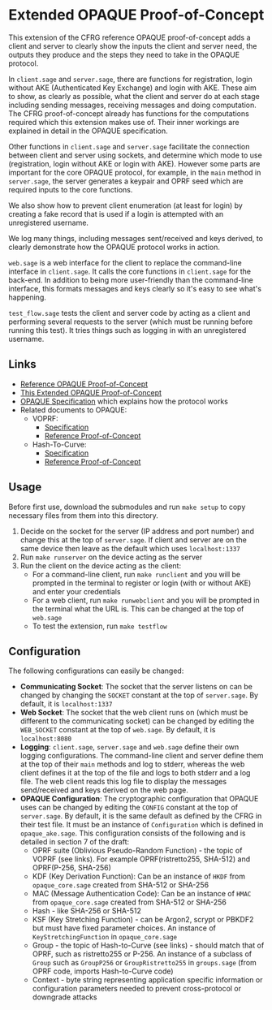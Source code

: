 # Extended OPAQUE Proof-of-Concept

This extension of the CFRG reference OPAQUE proof-of-concept adds a client and server to clearly show the inputs the client and server need, the outputs they produce and the steps they need to take in the OPAQUE protocol.

In `client.sage` and `server.sage`, there are functions for registration, login without AKE (Authenticated Key Exchange) and login with AKE. These aim to show, as clearly as possible, what the client and server do at each stage including sending messages, receiving messages and doing computation. The CFRG proof-of-concept already has functions for the computations required which this extension makes use of. Their inner workings are explained in detail in the OPAQUE specification.

Other functions in `client.sage` and `server.sage` facilitate the connection between client and server using sockets, and determine which mode to use (registration, login without AKE or login with AKE). However some parts are important for the core OPAQUE protocol, for example, in the `main` method in `server.sage`, the server generates a keypair and OPRF seed which are required inputs to the core functions.

We also show how to prevent client enumeration (at least for login) by creating a fake record that is used if a login is attempted with an unregistered username.

We log many things, including messages sent/received and keys derived, to clearly demonstrate how the OPAQUE protocol works in action.

`web.sage` is a web interface for the client to replace the command-line interface in `client.sage`. It calls the core functions in `client.sage` for the back-end. In addition to being more user-friendly than the command-line interface, this formats messages and keys clearly so it's easy to see what's happening.

`test_flow.sage` tests the client and server code by acting as a client and performing several requests to the server (which must be running before running this test). It tries things such as logging in with an unregistered username.

## Links

- [Reference OPAQUE Proof-of-Concept](https://github.com/cfrg/draft-irtf-cfrg-opaque/tree/master/poc)
- [This Extended OPAQUE Proof-of-Concept](https://github.com/jamesw1892/OPAQUE/tree/master/poc)
- [OPAQUE Specification](https://datatracker.ietf.org/doc/draft-irtf-cfrg-opaque/) which explains how the protocol works
- Related documents to OPAQUE:
    - VOPRF:
        - [Specification](https://datatracker.ietf.org/doc/draft-irtf-cfrg-voprf/)
        - [Reference Proof-of-Concept](https://github.com/cfrg/draft-irtf-cfrg-voprf/tree/master/poc)
    - Hash-To-Curve:
        - [Specification](https://datatracker.ietf.org/doc/draft-irtf-cfrg-hash-to-curve/)
        - [Reference Proof-of-Concept](https://github.com/cfrg/draft-irtf-cfrg-hash-to-curve/tree/master/poc)

## Usage

Before first use, download the submodules and run `make setup` to copy necessary files from them into this directory.

1. Decide on the socket for the server (IP address and port number) and change this at the top of `server.sage`. If client and server are on the same device then leave as the default which uses `localhost:1337`
1. Run `make runserver` on the device acting as the server
1. Run the client on the device acting as the client:
    - For a command-line client, run `make runclient` and you will be prompted in the terminal to register or login (with or without AKE) and enter your credentials
    - For a web client, run `make runwebclient` and you will be prompted in the terminal what the URL is. This can be changed at the top of `web.sage`
    - To test the extension, run `make testflow`

## Configuration

The following configurations can easily be changed:

- **Communicating Socket**: The socket that the server listens on can be changed by changing the `SOCKET` constant at the top of `server.sage`. By default, it is `localhost:1337`
- **Web Socket**: The socket that the web client runs on (which must be different to the communicating socket) can be changed by editing the `WEB_SOCKET` constant at the top of `web.sage`. By default, it is `localhost:8080`
- **Logging**: `client.sage`, `server.sage` and `web.sage` define their own logging configurations. The command-line client and server define them at the top of their `main` methods and log to stderr, whereas the web client defines it at the top of the file and logs to both stderr and a log file. The web client reads this log file to display the messages send/received and keys derived on the web page.
- **OPAQUE Configuration**: The cryptographic configuration that OPAQUE uses can be changed by editing the `CONFIG` constant at the top of `server.sage`. By default, it is the same default as defined by the CFRG in their test file. It must be an instance of `Configuration` which is defined in `opaque_ake.sage`. This configuration consists of the following and is detailed in section 7 of the draft:
    - OPRF suite (Oblivious Pseudo-Random Function) - the topic of VOPRF (see links). For example OPRF(ristretto255, SHA-512) and OPRF(P-256, SHA-256)
    - KDF (Key Derivation Function): Can be an instance of `HKDF` from `opaque_core.sage` created from SHA-512 or SHA-256
    - MAC (Message Authentication Code): Can be an instance of `HMAC` from `opaque_core.sage` created from SHA-512 or SHA-256
    - Hash - like SHA-256 or SHA-512
    - KSF (Key Stretching Function) - can be Argon2, scrypt or PBKDF2 but must have fixed parameter choices. An instance of `KeyStretchingFunction` in `opaque_core.sage`
    - Group - the topic of Hash-to-Curve (see links) - should match that of OPRF, such as ristretto255 or P-256. An instance of a subclass of `Group` such as `GroupP256` or `GroupRistretto255` in `groups.sage` (from OPRF code, imports Hash-to-Curve code)
    - Context - byte string representing application specific information or configuration parameters needed to prevent cross-protocol or downgrade attacks